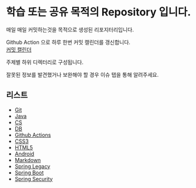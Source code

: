 # 학습 또는 공유 목적의 Repository 입니다.

매일 매일 커밋하는것을 목적으로 생성된 리포지터리입니다.<br/>

Github Action 으로 하루 한번 커밋 캘린더를 갱신합니다.<br/>
[커밋 캘린더](https://github.com/studyqrr12/study-daily-mark/blob/main/README.md)

주제별 하위 디렉터리로 구성됩니다.

잘못된 정보를 발견했거나 보완해야 할 경우 이슈 탭을 통해 알려주세요.

## 리스트
- [Git](./Git/README.md)
- [Java](./Java/README.md)
- [CS](./CS/README.md)
- [DB](./DB/README.md)
- [Github Actions](./Github_Actions/README.md)
- [CSS3](./CSS3/README.md)
- [HTML5](./HTML5/README.md)
- [Android](./Android/README.md)
- [Markdown](./Markdown/README.md)
- [Spring Legacy](./SpringLegacy/README.md)
- [Spring Boot](./SpringBoot/README.md)
- [Spring Security](./SpringSecurity/README.md)
